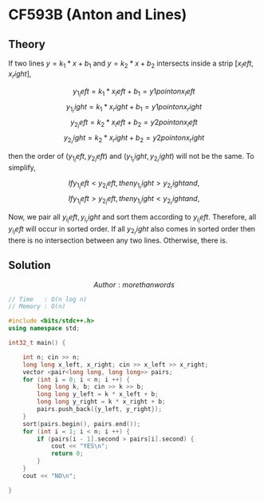 # CF593B (Anton and Lines)
## Theory
If two lines $y = k_1 * x + b_1$ and $y = k_2 * x + b_2$ intersects inside a strip $[x_left, x_right]$, 

$$ y_1_left = k_1 * x_left + b_1 = y1 point on x_left$$
$$ y_1_right = k_1 * x_right + b_1 = y1 point on x_right$$
$$ y_2_left = k_2 * x_left + b_2 = y2 point on x_left$$
$$ y_2_right = k_2 * x_right + b_2 = y2 point on x_right$$

then the order of $(y_1_left, y_2_left)$ and $(y_1_right, y_2_right)$ will not be the same. To simplify, 

$$ If y_1_left < y_2_left, then y_1_right > y_2_right and,$$
$$ If y_1_left > y_2_left, then y_1_right < y_2_right and,$$

Now, we pair all ${y_i_left, y_i_right}$ and sort them according to $y_i_left$. Therefore, all $y_i_left$ will occur in sorted order. If all $y_2_right$ also comes in sorted order then there is no intersection between any two lines. Otherwise, there is.

## Solution
$$ Author : morethanwords $$

```c++
// Time   : O(n log n)
// Memory : O(n)

#include <bits/stdc++.h>
using namespace std;

int32_t main() {

    int n; cin >> n;
    long long x_left, x_right; cin >> x_left >> x_right;
    vector <pair<long long, long long>> pairs;
    for (int i = 0; i < n; i ++) {
        long long k, b; cin >> k >> b;
        long long y_left = k * x_left + b;
        long long y_right = k * x_right + b;
        pairs.push_back({y_left, y_right});
    }
    sort(pairs.begin(), pairs.end());
    for (int i = 1; i < n; i ++) {
        if (pairs[i - 1].second > pairs[i].second) {
            cout << "YES\n";
            return 0;
        }
    }
    cout << "NO\n";

}
```
